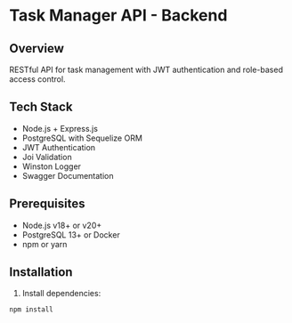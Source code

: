 # Task Manager API - Backend

## Overview

RESTful API for task management with JWT authentication and role-based access control.

## Tech Stack

- Node.js + Express.js
- PostgreSQL with Sequelize ORM
- JWT Authentication
- Joi Validation
- Winston Logger
- Swagger Documentation

## Prerequisites

- Node.js v18+ or v20+
- PostgreSQL 13+ or Docker
- npm or yarn

## Installation

1. Install dependencies:

```bash
npm install
```
